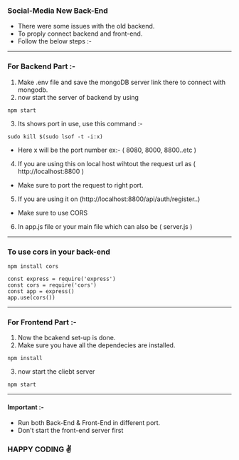 ### Social-Media New Back-End

* There were some issues with the old backend.
* To proply connect backend and front-end.
* Follow the below steps :-

<hr>

### For Backend Part :-

1. Make .env file and save the mongoDB server link there to connect with mongodb.
2. now start the server of backend by using 
```
npm start
```
3. Its shows port in use, use this command :-
```
sudo kill $(sudo lsof -t -i:x)
``` 
* Here x will be the port number ex:- ( 8080, 8000, 8800..etc ) 

4. If you are using this on local host wihtout the request url as ( http://localhost:8800 )
* Make sure to port the request to right port.

5. If you are using it on (http://localhost:8800/api/auth/register..)
* Make sure to use CORS


6. In app.js file or your main file which can also be ( server.js )

<hr>

### To use cors in your back-end

```
npm install cors
```
```
const express = require('express')
const cors = require('cors')
const app = express()
app.use(cors())
```
<hr>


### For Frontend Part :-

1. Now the bcakend set-up is done.
2. Make sure you have all the dependecies are installed.
```
npm install
```
3. now start the cliebt server
```
npm start
```

<hr>

#### Important :-

* Run both Back-End & Front-End in different port.
* Don't start the front-end server first  

### HAPPY CODING ✌️